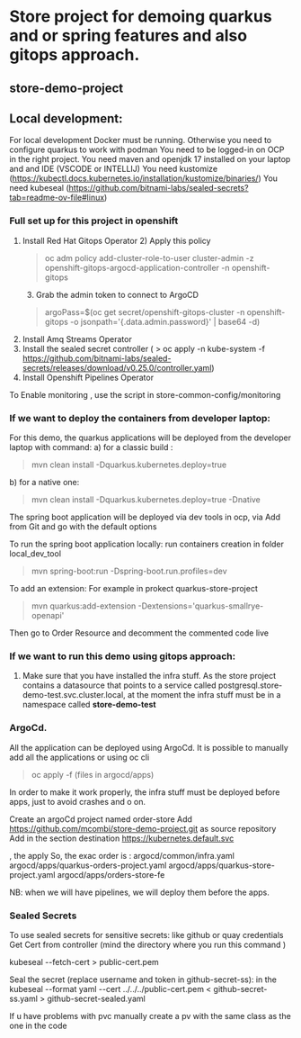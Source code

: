 # Store project for demoing quarkus and or spring features and also gitops approach.
## store-demo-project
 


## Local development:
For local development Docker must be running. Otherwise you need to configure quarkus to work with podman 
You need to be logged-in on OCP in the right project.
You need maven and openjdk 17 installed on your laptop and and IDE (VSCODE or INTELLIJ)
You need kustomize (https://kubectl.docs.kubernetes.io/installation/kustomize/binaries/)
You need kubeseal (https://github.com/bitnami-labs/sealed-secrets?tab=readme-ov-file#linux)

### Full set up for this project in openshift

1) Install Red Hat Gitops Operator
   2) Apply this policy
    > oc adm policy add-cluster-role-to-user cluster-admin -z openshift-gitops-argocd-application-controller -n openshift-gitops
   3) Grab the admin token to connect to ArgoCD
    > argoPass=$(oc get secret/openshift-gitops-cluster -n openshift-gitops -o jsonpath='{.data.admin\.password}' | base64 -d)
2) Install Amq Streams Operator
3) Install the sealed secret controller ( > oc apply -n kube-system -f https://github.com/bitnami-labs/sealed-secrets/releases/download/v0.25.0/controller.yaml)
4) Install Openshift Pipelines Operator

To Enable monitoring , use the script in store-common-config/monitoring

### If we want to deploy the containers from developer laptop:

For this demo, the quarkus applications will be deployed from the developer laptop with command:
 a) for a classic build : 
> mvn clean install -Dquarkus.kubernetes.deploy=true

 b) for a native one:
 > mvn clean install -Dquarkus.kubernetes.deploy=true -Dnative

The spring boot application will be deployed via dev tools in ocp, via Add from Git and go with the default options

To run the spring boot application locally:
run containers creation in folder local_dev_tool
> mvn spring-boot:run -Dspring-boot.run.profiles=dev


To add an extension:
For example in prokect quarkus-store-project
> mvn quarkus:add-extension -Dextensions='quarkus-smallrye-openapi'

Then go to Order Resource and decomment the commented code live


### If we want to run this demo using gitops approach:
1) Make sure that you have installed the infra stuff. As the store project contains a datasource that points 
to a service called postgresql.store-demo-test.svc.cluster.local, 
at the moment the infra stuff must be in a namespace called **store-demo-test**

### ArgoCd.
All the application can be deployed using ArgoCd.
It is possible to manually add all the applications or using oc cli
> oc apply -f (files in argocd/apps)

In order to make it work properly, the infra stuff must be deployed before apps, just to avoid crashes and o on. 

Create an argoCd project named order-store
Add https://github.com/mcombi/store-demo-project.git as source repository
Add in the section destination https://kubernetes.default.svc


, the apply
So, the exac order is :
argocd/common/infra.yaml
argocd/apps/quarkus-orders-project.yaml
argocd/apps/quarkus-store-project.yaml
argocd/apps/orders-store-fe

NB: when we will have pipelines, we will deploy them before the apps.
 
### Sealed Secrets

To use sealed secrets for sensitive secrets: like github or quay credentials
Get Cert from controller (mind the directory where you run this command )

kubeseal --fetch-cert > public-cert.pem

Seal the secret (replace username and token in github-secret-ss):
in the
kubeseal --format yaml --cert ../../../public-cert.pem < github-secret-ss.yaml > github-secret-sealed.yaml

If u have problems with pvc manually create a pv with the same class as the one in the code
